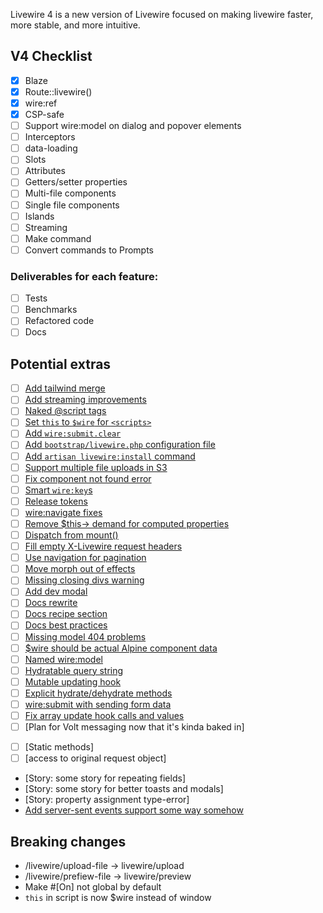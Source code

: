 
Livewire 4 is a new version of Livewire focused on making livewire faster, more stable, and more intuitive.

## V4 Checklist
- [x] Blaze
- [x] Route::livewire()
- [x] wire:ref
- [x] CSP-safe
- [ ] Support wire:model on dialog and popover elements
- [ ] Interceptors
- [ ] data-loading
- [ ] Slots
- [ ] Attributes
- [ ] Getters/setter properties
- [ ] Multi-file components
- [ ] Single file components
- [ ] Islands
- [ ] Streaming
- [ ] Make command
- [ ] Convert commands to Prompts

### Deliverables for each feature:
- [ ] Tests
- [ ] Benchmarks
- [ ] Refactored code
- [ ] Docs

## Potential extras
- [ ] [Add tailwind merge](tailwind-merge.md)
- [ ] [Add streaming improvements](streaming.md)
- [ ] [Naked @script tags](naked-scripts.md)
- [ ] [Set `this` to `$wire` for `<scripts>`](this-wire.md)
- [ ] [Add `wire:submit.clear`](wire-submit-dot-clear.md)
- [ ] [Add `bootstrap/livewire.php` configuration file](configuration.md)
- [ ] [Add `artisan livewire:install` command](install-command.md)
- [ ] [Support multiple file uploads in S3](multiple-file-uploads-s3.md)
- [ ] [Fix component not found error](no-component-not-found.md)
- [ ] [Smart `wire:key`s](smart-keys.md)
- [ ] [Release tokens](release-tokens.md)
- [ ] [wire:navigate fixes](fix-wire-navigate.md)
- [ ] [Remove $this-> demand for computed properties](remove-this-arrow-for-computeds.md)
- [ ] [Dispatch from mount()](dispatch-from-mount.md)
- [ ] [Fill empty X-Livewire request headers](fill-request-headers.md)
- [ ] [Use navigation for pagination](navigate-pagination.md)
- [ ] [Move morph out of effects](move-morph.md)
- [ ] [Missing closing divs warning](warn-closing-elements.md)
- [ ] [Add dev modal](dev-modal.md)
- [ ] [Docs rewrite](docs-rewrite.md)
- [ ] [Docs recipe section](docs-recipes.md)
- [ ] [Docs best practices](docs-best-practices.md)
- [ ] [Missing model 404 problems](missing-models.md)
- [ ] [$wire should be actual Alpine component data](actual-alpine-component-data.md)
- [ ] [Named wire:model](wire-model-named.md)
- [ ] [Hydratable query string](hydratable-query-string-hook.md)
- [ ] [Mutable updating hook](mutable-update-hook.md)
- [ ] [Explicit hydrate/dehydrate methods](hydration-control.md)
- [ ] [wire:submit with sending form data](wire-submit-form-data.md)
- [ ] [Fix array update hook calls and values](array-update-hook.md)
- [ ] [Plan for Volt messaging now that it's kinda baked in]
* [ ] [Static methods]
* [ ] [access to original request object]
* [Story: some story for repeating fields]
* [Story: some story for better toasts and modals]
* [Story: property assignment type-error]
* [Add server-sent events support some way somehow](sse.md)

## Breaking changes
* /livewire/upload-file -> livewire/upload
* /livewire/prefiew-file -> livewire/preview
* Make #[On] not global by default
* `this` in script is now $wire instead of window
